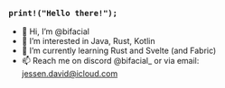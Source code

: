 ### `print!("Hello there!");`

- 👋 Hi, I’m @bifacial
- 👀 I’m interested in Java, Rust, Kotlin
- 🌱 I’m currently learning Rust and Svelte (and Fabric)
- 📫 Reach me on discord @bifacial_ or via email: jessen.david@icloud.com


